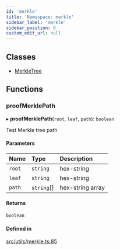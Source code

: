 ```yaml
---
id: 'merkle'
title: 'Namespace: merkle'
sidebar_label: 'merkle'
sidebar_position: 0
custom_edit_url: null
---
```


## Classes

- [MerkleTree](../classes/merkle.MerkleTree.md)

## Functions

### proofMerklePath

▸ **proofMerklePath**(`root`, `leaf`, `path`): `boolean`

Test Merkle tree path

#### Parameters

| Name   | Type       | Description      |
| :----- | :--------- | :--------------- |
| `root` | `string`   | hex-string       |
| `leaf` | `string`   | hex-string       |
| `path` | `string`[] | hex-string array |

#### Returns

`boolean`

#### Defined in

[src/utils/merkle.ts:85](https://github.com/starknet-io/starknet.js/blob/v5.24.2/src/utils/merkle.ts#L85)
